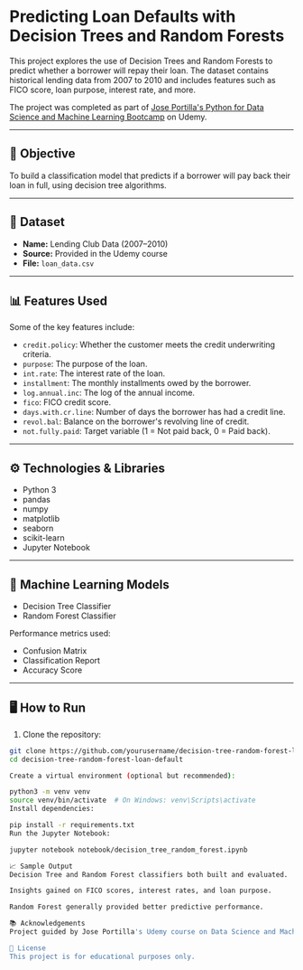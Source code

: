 # Predicting Loan Defaults with Decision Trees and Random Forests

This project explores the use of Decision Trees and Random Forests to predict whether a borrower will repay their loan. The dataset contains historical lending data from 2007 to 2010 and includes features such as FICO score, loan purpose, interest rate, and more.

The project was completed as part of [Jose Portilla's Python for Data Science and Machine Learning Bootcamp](https://www.udemy.com/course/python-for-data-science-and-machine-learning-bootcamp/) on Udemy.

---

## 🧠 Objective

To build a classification model that predicts if a borrower will pay back their loan in full, using decision tree algorithms.

---

## 📁 Dataset

- **Name:** Lending Club Data (2007–2010)
- **Source:** Provided in the Udemy course
- **File:** `loan_data.csv`

---

## 📊 Features Used

Some of the key features include:
- `credit.policy`: Whether the customer meets the credit underwriting criteria.
- `purpose`: The purpose of the loan.
- `int.rate`: The interest rate of the loan.
- `installment`: The monthly installments owed by the borrower.
- `log.annual.inc`: The log of the annual income.
- `fico`: FICO credit score.
- `days.with.cr.line`: Number of days the borrower has had a credit line.
- `revol.bal`: Balance on the borrower's revolving line of credit.
- `not.fully.paid`: Target variable (1 = Not paid back, 0 = Paid back).

---

## ⚙️ Technologies & Libraries

- Python 3
- pandas
- numpy
- matplotlib
- seaborn
- scikit-learn
- Jupyter Notebook

---

## 🧪 Machine Learning Models

- Decision Tree Classifier
- Random Forest Classifier

Performance metrics used:
- Confusion Matrix
- Classification Report
- Accuracy Score

---

## 🖥️ How to Run

1. Clone the repository:

```bash
git clone https://github.com/yourusername/decision-tree-random-forest-loan-default.git
cd decision-tree-random-forest-loan-default

Create a virtual environment (optional but recommended):

python3 -m venv venv
source venv/bin/activate  # On Windows: venv\Scripts\activate
Install dependencies:

pip install -r requirements.txt
Run the Jupyter Notebook:

jupyter notebook notebook/decision_tree_random_forest.ipynb

📈 Sample Output
Decision Tree and Random Forest classifiers both built and evaluated.

Insights gained on FICO scores, interest rates, and loan purpose.

Random Forest generally provided better predictive performance.

📚 Acknowledgements
Project guided by Jose Portilla's Udemy course on Data Science and Machine Learning.

📜 License
This project is for educational purposes only.
